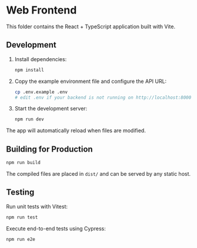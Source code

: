 # Web Frontend

This folder contains the React + TypeScript application built with Vite.

## Development

1. Install dependencies:
   ```bash
   npm install
   ```
2. Copy the example environment file and configure the API URL:
   ```bash
   cp .env.example .env
   # edit .env if your backend is not running on http://localhost:8000
   ```
3. Start the development server:
   ```bash
   npm run dev
   ```

The app will automatically reload when files are modified.

## Building for Production

```bash
npm run build
```

The compiled files are placed in `dist/` and can be served by any static host.

## Testing

Run unit tests with Vitest:

```bash
npm run test
```

Execute end-to-end tests using Cypress:

```bash
npm run e2e
```

